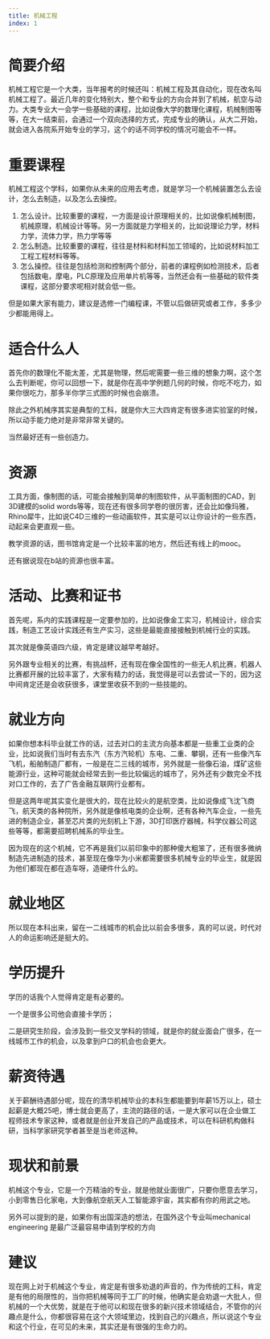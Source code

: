 ```yaml
---
title: 机械工程
index: 1
---
```


# 简要介绍

机械工程它是一个大类，当年报考的时候还叫：机械工程及其自动化，现在改名叫机械工程了。最近几年的变化特别大，整个和专业的方向合并到了机械，航空与动力。大类专业大一会学一些基础的课程，比如说像大学的数理化课程，机械制图等等，在大一结束前，会通过一个双向选择的方式，完成专业的确认，从大二开始，就会进入各院系开始专业的学习，这个的话不同学校的情况可能会不一样。

# 重要课程

机械工程这个学科，如果你从未来的应用去考虑，就是学习一个机械装置怎么去设计，怎么去制造，以及怎么去操控。

1. 怎么设计。比较重要的课程，一方面是设计原理相关的，比如说像机械制图，机械原理，机械设计等等。另一方面就是力学相关的，比如说理论力学，材料力学，流体力学，热力学等等
2. 怎么制造。比较重要的课程，往往是材料和材料加工领域的，比如说材料加工工程工程材料等等。
3. 怎么操控。往往是包括检测和控制两个部分，前者的课程例如检测技术，后者包括数电，摩电，PLC原理及应用单片机等等，当然还会有一些基础的软件类课程，这部分要求呢相对就会低一些。

但是如果大家有能力，建议是选修一门编程课，不管以后做研究或者工作，多多少少都能用得上。

# 适合什么人

首先你的数理化不能太差，尤其是物理，然后呢需要一些三维的想象力啊，这个怎么去判断呢，你可以回想一下，就是你在高中学例题几何的时候，你吃不吃力，如果你很吃力，那多半你学三式图的时候也会崩溃。

除此之外机械序其实是典型的工科，就是你大三大四肯定有很多进实验室的时候，所以动手能力绝对是非常非常关键的。

当然最好还有一些创造力。

# 资源

工具方面，像制图的话，可能会接触到简单的制图软件，从平面制图的CAD，到3D建模的solid words等等，现在还有很多同学卷的很厉害，还会比如像玛雅，Rhino犀牛，比如说C4D三维的一些动画软件，其实是可以让你设计的一些东西，动起来会更直观一些。

教学资源的话，图书馆肯定是一个比较丰富的地方，然后还有线上的mooc。

还有据说现在b站的资源也很丰富。

# 活动、比赛和证书

首先呢，系内的实践课程是一定要参加的，比如说像金工实习，机械设计，综合实践，制造工艺设计实践还有生产实习，这些是最能直接接触到机械行业的实践。

其次就是像英语四六级，肯定是建议越早考越好。

另外跟专业相关的比赛，有挑战杯，还有现在像全国性的一些无人机比赛，机器人比赛都开展的比较丰富了，大家有精力的话，我觉得是可以去尝试一下的，因为这中间肯定还是会收获很多，课堂里收获不到的一些技能的。

# 就业方向

如果你想本科毕业就工作的话，过去对口的主流方向基本都是一些重工业类的企业，比如说我们当时有去东汽（东方汽轮机）东电、二重、攀钢，还有一些像汽车飞机，船舶制造厂都有，一般是在二三线的城市，另外就是一些像石油，煤矿这些能源行业，这种可能就会经常去到一些比较偏远的城市了，另外还有少数完全不找对口工作的，去了广告金融互联网行业都有。

但是这两年呢其实变化是很大的，现在比较火的是航空类，比如说像成飞沈飞商飞，航天类的各种院所，另外就是像核电类的企业啊，还有各种汽车企业，一些先进的制造企业，甚至芯片类的光刻机上下游，3D打印医疗器械，科学仪器公司这些等等，都需要招聘机械系的毕业生。

因为现在的这个机械，它不再是我们以前印象中的那种傻大粗笨了，还有很多微纳制造先进制造的技术，甚至现在像华为小米都需要很多机械专业的毕业生，就是因为他们都现在都在造车呀，造硬件什么的。

# 就业地区

所以现在本科出来，留在一二线城市的机会比以前会多很多，真的可以说，时代对人的命运影响还是挺大的。

# 学历提升

学历的话我个人觉得肯定是有必要的。

一个是很多公司他会直接卡学历；

二是研究生阶段，会涉及到一些交叉学科的领域，就是你的就业面会广很多，在一线城市工作的机会，以及拿到户口的机会也会更大。

# 薪资待遇

关于薪酬待遇部分呢，现在的清华机械毕业的本科生都能要到年薪15万以上，硕士起薪是大概25吧，博士就会更高了，主流的路径的话，一是大家可以在企业做工程师技术专家这种，或者就是创业开发自己的产品或技术，可以在科研机构做科研，当科学家研究学者甚至是当老师这种。

# 现状和前景

机械这个专业，它是一个万精油的专业，就是他就业面很广，只要你愿意去学习，小到零售日化家电，大到像航空航天人工智能源宇宙，其实都有你的用武之地。

另外可以提到的是，如果你有出国深造的想法，在国外这个专业叫mechanical engineering 是最广泛最容易申请到学校的方向

# 建议

现在网上对于机械这个专业，肯定是有很多劝退的声音的，作为传统的工科，肯定是有他的局限性的，当你把机械等同于工厂的时候，他确实是会劝退一大批人，但机械的一个大优势，就是在于他可以和现在很多的新兴技术领域结合，不管你的兴趣点是什么，你都很容易在这个大领域里边，找到自己的兴趣点，所以说这个专业和这个行业，在可见的未来，其实还是有很强的生命力的。